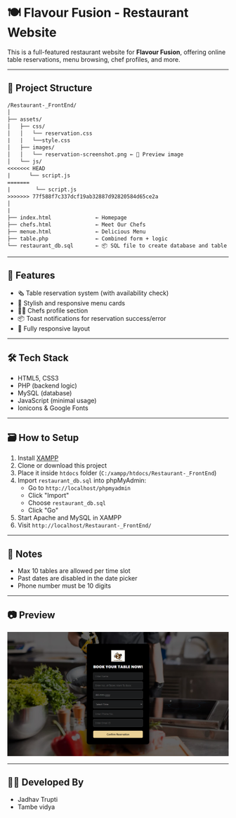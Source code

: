 # 🍽️ Flavour Fusion - Restaurant Website

This is a full-featured restaurant website for **Flavour Fusion**, offering online table reservations, menu browsing, chef profiles, and more.

---

## 📁 Project Structure

```
/Restaurant-_FrontEnd/
│
├── assets/
│   ├── css/
│   │   └── reservation.css
|   |   └──style.css
│   ├── images/
│   │   └── reservation-screenshot.png ← 📸 Preview image
│   └── js/
<<<<<<< HEAD
|      └── script.js
=======
|        └── script.js
>>>>>>> 77f588f7c337dcf19ab32887d92820584d65ce2a
│
|
├── index.html              ← Homepage
├── chefs.html              ← Meet Our Chefs
├── menue.html              ← Delicious Menu
├── table.php               ← Combined form + logic
└── restaurant_db.sql       ← 📦 SQL file to create database and table
```

---

## 🚀 Features

- 🗞️ Table reservation system (with availability check)
- 📜 Stylish and responsive menu cards
- 👨‍🍳 Chefs profile section
- 📦 Toast notifications for reservation success/error
- 🎨 Fully responsive layout

---

## 🛠️ Tech Stack

- HTML5, CSS3
- PHP (backend logic)
- MySQL (database)
- JavaScript (minimal usage)
- Ionicons & Google Fonts

---

## 🗃️ How to Setup

1. Install [XAMPP](https://www.apachefriends.org/)
2. Clone or download this project
3. Place it inside `htdocs` folder (`C:/xampp/htdocs/Restaurant-_FrontEnd`)
4. Import `restaurant_db.sql` into phpMyAdmin:
   - Go to `http://localhost/phpmyadmin`
   - Click "Import"
   - Choose `restaurant_db.sql`
   - Click "Go"
5. Start Apache and MySQL in XAMPP
6. Visit `http://localhost/Restaurant-_FrontEnd/`

---

## 📌 Notes

- Max 10 tables are allowed per time slot
- Past dates are disabled in the date picker
- Phone number must be 10 digits

---

## 📷 Preview

![Reservation Screenshot](./assets/images/reservation-screenshot.png)

---

## 👨‍💼 Developed By

- Jadhav Trupti
- Tambe vidya

